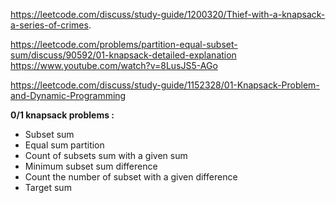https://leetcode.com/discuss/study-guide/1200320/Thief-with-a-knapsack-a-series-of-crimes.

https://leetcode.com/problems/partition-equal-subset-sum/discuss/90592/01-knapsack-detailed-explanation
https://www.youtube.com/watch?v=8LusJS5-AGo


https://leetcode.com/discuss/study-guide/1152328/01-Knapsack-Problem-and-Dynamic-Programming

 **0/1 knapsack problems :**

* Subset sum
* Equal sum partition
* Count of subsets sum with a given sum
* Minimum subset sum difference
* Count the number of subset with a given difference
* Target sum